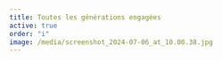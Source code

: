 ```yaml
---
title: Toutes les générations engagées
active: true
order: "i"
image: /media/screenshot_2024-07-06_at_10.00.38.jpg
---
```

